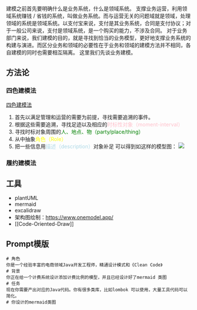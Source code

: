 
建模之前首先要明确什么是业务系统，什么是领域系统。
支撑业务运营，利用领域系统赚钱 / 省钱的系统，叫做业务系统。而与运营无关的问题域就是领域，处理领域的系统是领域系统。以支付宝来说，支付是其业务系统，合同是支付协议；对于一般公司来说，支付是领域系统，是一个购买的能力，不涉及合同。
对于业务部门来说，我们建模的目的，就是寻找到恰当的业务模型，更好地支撑业务系统的构建与演进。而区分业务和领域的必要性在于业务和领域的建模方法并不相同，各自建模的同时也需要相互隔离。
这里我们先谈业务建模。
## 方法论
### 四色建模法
[四色建模法](https://www.infoq.cn/article/xh-four-color-modeling)
1. 首先以满足管理和运营的需要为前提，寻找需要追溯的事件。
2. 根据这些需要追溯，寻找足迹以及相应的<span style="color: pink;">时标性对象（moment-interval）</span>
3. 寻找时标对象周围的<span style="color: green;">人、地点、物（party/place/thing）</span>
4. 从中抽象<span style="color: yellow;">角色（Role）</span>
5. 把一些信息用<span style="color: lightblue;">描述（description）</span>对象补足
可以得到如这样的模型图：
![](https://static001.infoq.cn/resource/image/23/91/234d9ff4f3d24620d5459a0aa1f91191.jpg)

### 履约建模法

## 工具

- plantUML
- mermaid
- excalidraw
- 架构图绘制：https://www.onemodel.app/
- [[Code-Oriented-Draw]]
## Prompt模版
```
# 角色
你是一个经验丰富的电商领域Java开发工程师，精通设计模式和《Clean Code》
# 背景
你正在给一个计费系统设计添加计费比例的模型，并且已经设计好了mermaid 类图
# 任务
现在你需要产出对应的Java代码。你有很多类库，比如lombok 可以使用，大量工具代码可以简化。
# 你设计的mermaid类图

```